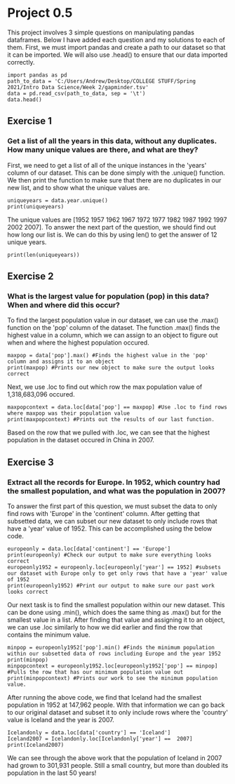 # Project 0.5

This project involves 3 simple questions on manipulating pandas dataframes. Below I have added each question and my solutions to each of them. First, we must import pandas and create a path to our dataset so that it can be imported. We will also use .head() to ensure that our data imported correctly.

```
import pandas as pd
path_to_data = 'C:/Users/Andrew/Desktop/COLLEGE STUFF/Spring 2021/Intro Data Science/Week 2/gapminder.tsv'
data = pd.read_csv(path_to_data, sep = '\t') 
data.head()
```

## Exercise 1
### Get a list of all the years in this data, without any duplicates. How many unique values are there, and what are they?

First, we need to get a list of all of the unique instances in the 'years' column of our dataset. This can be done simply with the .unique() function. We then print the function to make sure that there are no duplicates in our new list, and to show what the unique values are.

```
uniqueyears = data.year.unique()
print(uniqueyears)
```

The unique values are [1952 1957 1962 1967 1972 1977 1982 1987 1992 1997 2002 2007]. To answer the next part of the question, we should find out how long our list is. We can do this by using len() to get the answer of 12 unique years.

```
print(len(uniqueyears))
```

## Exercise 2
### What is the largest value for population (pop) in this data? When and where did this occur?

To find the largest population value in our dataset, we can use the .max() function on the 'pop' column of the dataset. The function .max() finds the highest value in a column, which we can assign to an object to figure out when and where the highest population occured.

```
maxpop = data['pop'].max() #Finds the highest value in the 'pop' column and assigns it to an object
print(maxpop) #Prints our new object to make sure the output looks correct
```
Next, we use .loc to find out which row the max population value  of 1,318,683,096 occured. 

```
maxpopcontext = data.loc[data['pop'] == maxpop] #Use .loc to find rows where maxpop was their population value
print(maxpopcontext) #Prints out the results of our last function.
```
Based on the row that we pulled with .loc, we can see that the highest population in the dataset occured in China in 2007.

## Exercise 3
### Extract all the records for Europe. In 1952, which country had the smallest population, and what was the population in 2007?

To answer the first part of this question, we must subset the data to only find rows with 'Europe' in the 'continent' column. After getting that subsetted data, we can subset our new dataset to only include rows that have a 'year' value of 1952. This can be accomplished using the below code.

```
europeonly = data.loc[data['continent'] == 'Europe']
print(europeonly) #Check our output to make sure everything looks correct
europeonly1952 = europeonly.loc[europeonly['year'] == 1952] #subsets our dataset with Europe only to get only rows that have a 'year' value of 1952
print(europeonly1952) #Print our output to make sure our past work looks correct
```
Our next task is to find the smallest population within our new dataset. This can be done using .min(), which does the same thing as .max() but for the smallest value in a list. After finding that value and assigning it to an object, we can use .loc similarly to how we did earlier and find the row that contains the minimum value.

```
minpop = europeonly1952['pop'].min() #Finds the minimum population within our subsetted data of rows including Europe and the year 1952
print(minpop)
minpopcontext = europeonly1952.loc[europeonly1952['pop'] == minpop] #Pulls the row that has our minimum population value out
print(minpopcontext) #Prints our work to see the minimum population value.
```
After running the above code, we find that Iceland had the smallest population in 1952 at 147,962 people. With that information we can go back to our original dataset and subset it to only include rows where the 'country' value is Iceland and the year is 2007.

```
Icelandonly = data.loc[data['country'] == 'Iceland']
Iceland2007 = Icelandonly.loc[Icelandonly['year'] ==  2007]
print(Iceland2007)
```
We can see through the above work that the population of Iceland in 2007 had grown to 301,931 people. Still a small country, but more than doubled its population in the last 50 years!
```
